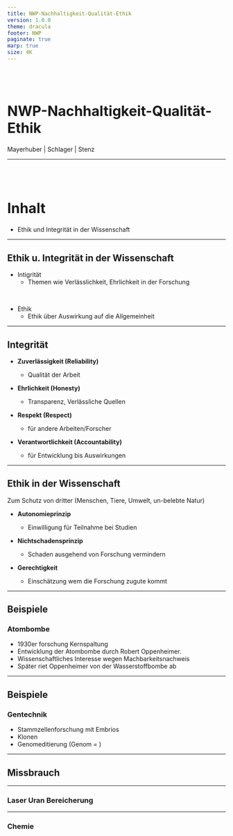 ```yaml
---
title: NWP-Nachhaltigkeit-Qualität-Ethik
version: 1.0.0
theme: dracula
footer: NWP
paginate: true
marp: true
size: 4K
---
```


# NWP-Nachhaltigkeit-Qualität-Ethik

Mayerhuber | Schlager | Stenz

<style scoped>
h1 {
    padding-top: 1.5em;
    font-size: 2rem;
}
</style>

---

# Inhalt

- Ethik und Integrität in der Wissenschaft

---

## Ethik u. Integrität in der Wissenschaft

- Intigrität
  * Themen wie Verlässlichkeit, Ehrlichkeit in der Forschung
<br>

- Ethik
  * Ethik über Auswirkung auf die Allgemeinheit

---
## Integrität
- **Zuverlässigkeit (Reliability)**
  * Qualität der Arbeit

- **Ehrlichkeit (Honesty)**
    * Transparenz, Verlässliche Quellen

- **Respekt (Respect)**
    * für andere Arbeiten/Forscher

- **Verantwortlichkeit (Accountability)**
  * für Entwicklung bis Auswirkungen

---
## Ethik in der Wissenschaft
Zum Schutz von dritter (Menschen, Tiere, Umwelt, un-belebte Natur)

- **Autonomieprinzip**
  * Einwilligung für Teilnahme bei Studien

- **Nichtschadensprinzip**
  * Schaden ausgehend von Forschung vermindern

- **Gerechtigkeit**
  * Einschätzung wem die Forschung zugute kommt

<!--nicht rechtlich verstärkt, wegen der Wissenschaftsfreiheit-->

---

## Beispiele
### Atombombe
- 1930er forschung Kernspaltung
- Entwicklung der Atombombe durch Robert Oppenheimer.
- Wissenschaftliches Interesse wegen Machbarkeitsnachweis
- Später riet Oppenheimer von der Wasserstoffbombe ab

---

## Beispiele
### Gentechnik
- Stammzellenforschung mit Embrios
- Klonen
- Genomeditierung (Genom = )


---

## Missbrauch

---
### Laser Uran Bereicherung

---
### Chemie

